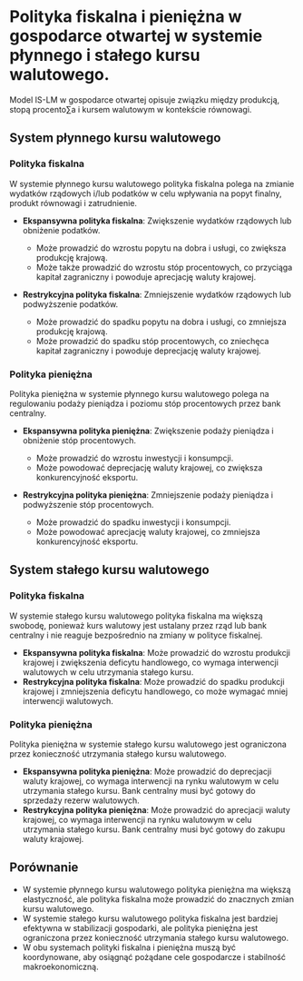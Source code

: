 # Polityka fiskalna i pieniężna w gospodarce otwartej w systemie płynnego i stałego kursu walutowego.

Model IS-LM w gospodarce otwartej opisuje związku między produkcją, stopą procento∑a i kursem walutowym w kontekście
równowagi.

## System płynnego kursu walutowego

### Polityka fiskalna

W systemie płynnego kursu walutowego polityka fiskalna polega na zmianie wydatków rządowych i/lub podatków w celu
wpływania na popyt finalny, produkt równowagi i zatrudnienie.

- **Ekspansywna polityka fiskalna**: Zwiększenie wydatków rządowych lub obniżenie podatków.
    - Może prowadzić do wzrostu popytu na dobra i usługi, co zwiększa produkcję krajową.
    - Może także prowadzić do wzrostu stóp procentowych, co przyciąga kapitał zagraniczny i powoduje aprecjację waluty
      krajowej.

- **Restrykcyjna polityka fiskalna**: Zmniejszenie wydatków rządowych lub podwyższenie podatków.
    - Może prowadzić do spadku popytu na dobra i usługi, co zmniejsza produkcję krajową.
    - Może prowadzić do spadku stóp procentowych, co zniechęca kapitał zagraniczny i powoduje deprecjację waluty
      krajowej.

### Polityka pieniężna

Polityka pieniężna w systemie płynnego kursu walutowego polega na regulowaniu podaży pieniądza i poziomu stóp
procentowych przez bank centralny.

- **Ekspansywna polityka pieniężna**: Zwiększenie podaży pieniądza i obniżenie stóp procentowych.
    - Może prowadzić do wzrostu inwestycji i konsumpcji.
    - Może powodować deprecjację waluty krajowej, co zwiększa konkurencyjność eksportu.

- **Restrykcyjna polityka pieniężna**: Zmniejszenie podaży pieniądza i podwyższenie stóp procentowych.
    - Może prowadzić do spadku inwestycji i konsumpcji.
    - Może powodować aprecjację waluty krajowej, co zmniejsza konkurencyjność eksportu.

## System stałego kursu walutowego

### Polityka fiskalna

W systemie stałego kursu walutowego polityka fiskalna ma większą swobodę, ponieważ kurs walutowy jest ustalany przez
rząd lub bank centralny i nie reaguje bezpośrednio na zmiany w polityce fiskalnej.

- **Ekspansywna polityka fiskalna**: Może prowadzić do wzrostu produkcji krajowej i zwiększenia deficytu handlowego, co
  wymaga interwencji walutowych w celu utrzymania stałego kursu.
- **Restrykcyjna polityka fiskalna**: Może prowadzić do spadku produkcji krajowej i zmniejszenia deficytu handlowego, co
  może wymagać mniej interwencji walutowych.

### Polityka pieniężna

Polityka pieniężna w systemie stałego kursu walutowego jest ograniczona przez konieczność utrzymania stałego kursu
walutowego.

- **Ekspansywna polityka pieniężna**: Może prowadzić do deprecjacji waluty krajowej, co wymaga interwencji na rynku
  walutowym w celu utrzymania stałego kursu. Bank centralny musi być gotowy do sprzedaży rezerw walutowych.
- **Restrykcyjna polityka pieniężna**: Może prowadzić do aprecjacji waluty krajowej, co wymaga interwencji na rynku
  walutowym w celu utrzymania stałego kursu. Bank centralny musi być gotowy do zakupu waluty krajowej.

## Porównanie

- W systemie płynnego kursu walutowego polityka pieniężna ma większą elastyczność, ale polityka fiskalna może prowadzić
  do znacznych zmian kursu walutowego.
- W systemie stałego kursu walutowego polityka fiskalna jest bardziej efektywna w stabilizacji gospodarki, ale polityka
  pieniężna jest ograniczona przez konieczność utrzymania stałego kursu walutowego.
- W obu systemach polityki fiskalna i pieniężna muszą być koordynowane, aby osiągnąć pożądane cele gospodarcze i
  stabilność makroekonomiczną.
